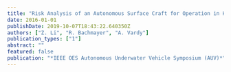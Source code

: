 ```yaml
---
title: "Risk Analysis of an Autonomous Surface Craft for Operation in Harsh Ocean Environments"
date: 2016-01-01
publishDate: 2019-10-07T18:43:22.640350Z
authors: ["Z. Li", "R. Bachmayer", "A. Vardy"]
publication_types: ["1"]
abstract: ""
featured: false
publication: "*IEEE OES Autonomous Underwater Vehicle Symposium (AUV)*"
---
```


